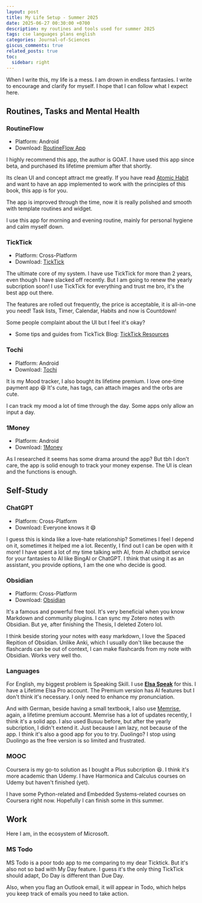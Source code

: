 ```yaml
---
layout: post
title: My Life Setup - Summer 2025
date: 2025-06-27 00:30:00 +0700
description: my routines and tools used for summer 2025
tags: cse languages plans english
categories: Journal-of-Sciences
giscus_comments: true
related_posts: true
toc:
  sidebar: right
---
```


When I write this, my life is a mess. I am drown in endless fantasies. I write to encourage and clarify for myself. I hope that I can follow what I expect here.

## Routines, Tasks and Mental Health

### RoutineFlow

- Platform: Android
- Download: [RoutineFlow App](https://routineflow.app/)

I highly recommend this app, the author is GOAT. I have used this app since beta, and purchased its lifetime premium after that shortly.

Its clean UI and concept attract me greatly. If you have read [Atomic Habit](https://jamesclear.com/atomic-habits) and want to have an app implemented to work with the principles of this book, this app is for you.

The app is improved through the time, now it is really polished and smooth with template routines and widget.

I use this app for morning and evening routine, mainly for personal hygiene and calm myself down.

### TickTick

- Platform: Cross-Platform
- Download: [TickTick](https://ticktick.com/r?c=pfdhlnyn)

The ultimate core of my system. I have use TickTick for more than 2 years, even though I have slacked off recently. But I am going to renew the yearly subcription soon! I use TickTick for everything and trust me bro, it's the best app out there.

The features are rolled out frequently, the price is acceptable, it is all-in-one you need! Task lists, Timer, Calendar, Habits and now is Countdown!

Some people complaint about the UI but I feel it's okay?

- Some tips and guides from TickTick Blog: [TickTick Resources](https://www.ticktick.com/resources)

### Tochi

- Platform: Android
- Download: [Tochi](https://play.google.com/store/apps/details?id=com.lazyhippo.tochidiary&hl=en-US&pli=1)

It is my Mood tracker, I also bought its lifetime premium. I love one-time payment app 😆 It's cute, has tags, can attach images and the orbs are cute.

I can track my mood a lot of time through the day. Some apps only allow an input a day.

### 1Money

- Platform: Android
- Download: [1Money](https://play.google.com/store/apps/details?id=org.pixelrush.moneyiq)

As I researched it seems has some drama around the app? But tbh I don't care, the app is solid enough to track your money expense. The UI is clean and the functions is enough.

## Self-Study

### ChatGPT

- Platform: Cross-Platform
- Download: Everyone knows it 😄

I guess this is kinda like a love-hate relationship? Sometimes I feel I depend on it, sometimes it helped me a lot. Recently, I find out I can be open with it more! I have spent a lot of my time talking with AI, from AI chatbot service for your fantasies to AI like BingAI or ChatGPT. I think that using it as an assistant, you provide options, I am the one who decide is good.

### Obsidian

- Platform: Cross-Platform
- Download: [Obsidian](https://obsidian.md/download)

It's a famous and powerful free tool. It's very beneficial when you know Markdown and community plugins. I can sync my Zotero notes with Obsidian. But ye, after finishing the Thesis, I deleted Zotero lol. 

I think beside storing your notes with easy markdown, I love the Spaced Repition of Obsidian. Unlike Anki, which I usually don't like because the flashcards can be out of context, I can make flashcards from my note with Obsidian. Works very well tho.

### Languages

For English, my biggest problem is Speaking Skill. I use [**Elsa Speak**](https://play.google.com/store/apps/details?id=us.nobarriers.elsa&hl=vi&gl=US&pli=1) for this. I have a Lifetime Elsa Pro account. The Premium version has AI features but I don't think it's necessary. I only need to enhance my pronunciation.

And with German, beside having a small textbook, I also use [Memrise](https://www.memrise.com/), again, a lifetime premium account. Memrise has a lot of updates recently, I think it's a solid app. I also used Busuu before, but after the yearly subcription, I didn't extend it. Just because I am lazy, not because of the app. I think it's also a good app for you to try. Duolingo? I stop using Duolingo as the free version is so limited and frustrated.

### MOOC

Coursera is my go-to solution as I bought a Plus subcription :laughing:. I think it's more academic than Udemy. I have Harmonica and Calculus courses on Udemy but haven't finished (yet).

I have some Python-related and Embedded Systems-related courses on Coursera right now. Hopefully I can finish some in this summer.

## Work

Here I am, in the ecosystem of Microsoft.

### MS Todo

MS Todo is a poor todo app to me comparing to my dear Ticktick. But it's also not so bad with My Day feature. I guess it's the only thing TickTick should adapt, Do Day is different than Due Day.

Also, when you flag an Outlook email, it will appear in Todo, which helps you keep track of emails you need to take action.
